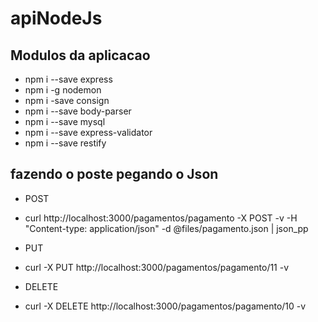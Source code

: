 # apiNodeJs

## Modulos da aplicacao
- npm i --save express
- npm i -g nodemon
- npm i -save consign
- npm i --save body-parser
- npm i --save mysql
- npm i --save express-validator
- npm i --save restify

## fazendo o poste pegando o Json

- POST
- curl http://localhost:3000/pagamentos/pagamento -X POST -v -H "Content-type: application/json" -d @files/pagamento.json | json_pp

- PUT
- curl -X PUT http://localhost:3000/pagamentos/pagamento/11 -v

- DELETE
- curl -X DELETE http://localhost:3000/pagamentos/pagamento/10 -v
